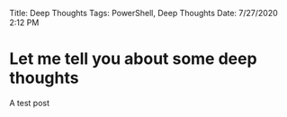 Title: Deep Thoughts
Tags: PowerShell, Deep Thoughts
Date: 7/27/2020 2:12 PM

# Let me tell you about some deep thoughts
A test post
